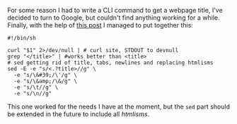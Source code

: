 For some reason I had to write a CLI command to get a webpage title, I've decided to turn to Google, but couldn't find anything working for a while. Finally, with the help of [this post](https://stackoverflow.com/questions/3833088/extract-title-of-a-html-file-using-grep) I managed to put together this:
```
#!/bin/sh

curl "$1" 2>/dev/null | # curl site, STDOUT to devnull
grep "</title>" | #works better than <title>
# sed getting rid of title, tabs, newlines and replacing htmlisms
sed -E -e "s/<.?title>//g" \
  -e "s/\&#39;/\'/g" \
  -e "s/\&amp;/\&/g" \
  -e "s/\t//g" \
  -e "s/\n//g"
```
This one worked for the needs I have at the moment, but the `sed` part should be extended in the future to include all *htmlisms*. 

